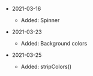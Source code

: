 * 2021-03-16
	* Added: Spinner

* 2021-03-23
	* Added: Background colors

* 2021-03-25
	* Added: stripColors()

